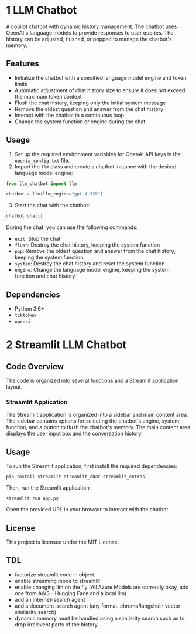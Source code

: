 # 1 LLM Chatbot

A copilot chatbot with dynamic history management. The chatbot uses OpenAI's language models to provide responses to user queries. The history can be adjusted, flushed, or popped to manage the chatbot's memory.

## Features

- Initialize the chatbot with a specified language model engine and token limits
- Automatic adjustment of chat history size to ensure it does not exceed the maximum token context
- Flush the chat history, keeping only the initial system message
- Remove the oldest question and answer from the chat history
- Interact with the chatbot in a continuous loop
- Change the system function or engine during the chat

## Usage

1. Set up the required environment variables for OpenAI API keys in the `openia_config.txt` file.
2. Import the `llm` class and create a chatbot instance with the desired language model engine:

```python
from llm_chatbot import llm

chatbot = llm(llm_engine="gpt-4-32k")
```

3. Start the chat with the chatbot:

```python
chatbot.chat()
```

During the chat, you can use the following commands:

- `exit`: Stop the chat
- `flush`: Destroy the chat history, keeping the system function
- `pop`: Remove the oldest question and answer from the chat history, keeping the system function
- `system`: Destroy the chat history and reset the system function
- `engine`: Change the language model engine, keeping the system function and chat history

## Dependencies

- Python 3.6+
- `tiktoken`
- `openai`

# 2 Streamlit LLM Chatbot
## Code Overview
The code is organized into several functions and a Streamlit application layout.

### Streamlit Application
The Streamlit application is organized into a sidebar and main content area. The sidebar contains
    options for selecting the chatbot's engine, system function, and a button to flush the chatbot's
    memory. The main content area displays the user input box and the conversation history.
## Usage
To run the Streamlit application, first install the required dependencies:
```
pip install streamlit streamlit_chat streamlit_extras
```
Then, run the Streamlit application:
```
streamlit run app.py
```
Open the provided URL in your browser to interact with the chatbot.

## License

This project is licensed under the MIT License.

## TDL
- factorize streamlit code in object.
- enable streaming mode to streamlit
- enable changing llm on the fly (All Azure Models are currently okay, add one from AWS - Hugging Face and a local llm)
- add an internet-search agent
- add a document-search agent (any format, chroma/langchain vector similarity search)
- dynamic memory must be handled using a similarity search such as to drop irrelevent parts of the history
  
